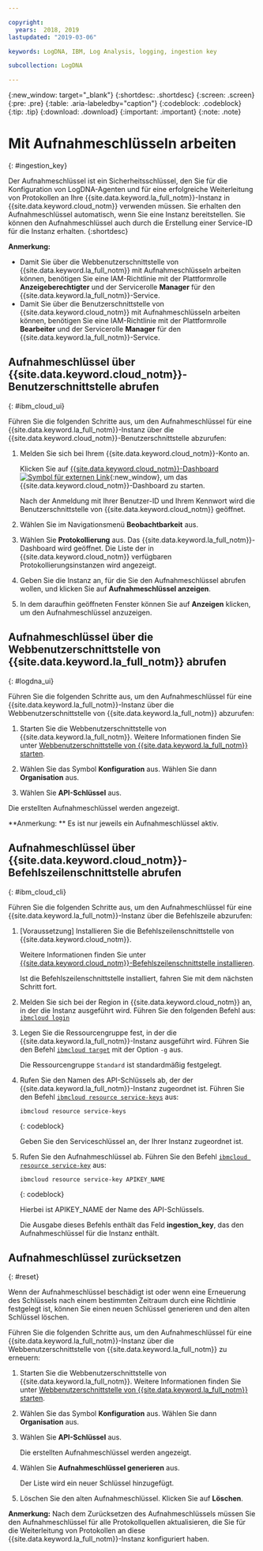 ```yaml
---

copyright:
  years:  2018, 2019
lastupdated: "2019-03-06"

keywords: LogDNA, IBM, Log Analysis, logging, ingestion key

subcollection: LogDNA

---
```


{:new_window: target="_blank"}
{:shortdesc: .shortdesc}
{:screen: .screen}
{:pre: .pre}
{:table: .aria-labeledby="caption"}
{:codeblock: .codeblock}
{:tip: .tip}
{:download: .download}
{:important: .important}
{:note: .note}

# Mit Aufnahmeschlüsseln arbeiten
{: #ingestion_key}

Der Aufnahmeschlüssel ist ein Sicherheitsschlüssel, den Sie für die Konfiguration von LogDNA-Agenten und für eine erfolgreiche Weiterleitung von Protokollen an Ihre {{site.data.keyword.la_full_notm}}-Instanz in {{site.data.keyword.cloud_notm}} verwenden müssen. Sie erhalten den Aufnahmeschlüssel automatisch, wenn Sie eine Instanz bereitstellen. Sie können den Aufnahmeschlüssel auch durch die Erstellung einer Service-ID für die Instanz erhalten. 
{:shortdesc}

**Anmerkung:** 

* Damit Sie über die Webbenutzerschnittstelle von {{site.data.keyword.la_full_notm}} mit Aufnahmeschlüsseln arbeiten können, benötigen Sie eine IAM-Richtlinie mit der Plattformrolle **Anzeigeberechtigter** und der Servicerolle **Manager** für den {{site.data.keyword.la_full_notm}}-Service. 
* Damit Sie über die Benutzerschnittstelle von {{site.data.keyword.cloud_notm}} mit Aufnahmeschlüsseln arbeiten können, benötigen Sie eine IAM-Richtlinie mit der Plattformrolle **Bearbeiter** und der Servicerolle **Manager** für den {{site.data.keyword.la_full_notm}}-Service. 


## Aufnahmeschlüssel über {{site.data.keyword.cloud_notm}}-Benutzerschnittstelle abrufen
{: #ibm_cloud_ui}

Führen Sie die folgenden Schritte aus, um den Aufnahmeschlüssel für eine {{site.data.keyword.la_full_notm}}-Instanz über die {{site.data.keyword.cloud_notm}}-Benutzerschnittstelle abzurufen:

1. Melden Sie sich bei Ihrem {{site.data.keyword.cloud_notm}}-Konto an.

    Klicken Sie auf [{{site.data.keyword.cloud_notm}}-Dashboard ![Symbol für externen Link](../../icons/launch-glyph.svg "Symbol für externen Link")](https://cloud.ibm.com/login){:new_window}, um das {{site.data.keyword.cloud_notm}}-Dashboard zu starten.

	Nach der Anmeldung mit Ihrer Benutzer-ID und Ihrem Kennwort wird die Benutzerschnittstelle von {{site.data.keyword.cloud_notm}} geöffnet.

2. Wählen Sie im Navigationsmenü **Beobachtbarkeit** aus. 

3. Wählen Sie **Protokollierung** aus. Das {{site.data.keyword.la_full_notm}}-Dashboard wird geöffnet. Die Liste der in {{site.data.keyword.cloud_notm}} verfügbaren Protokollierungsinstanzen wird angezeigt.

3. Geben Sie die Instanz an, für die Sie den Aufnahmeschlüssel abrufen wollen, und klicken Sie auf **Aufnahmeschlüssel anzeigen**.

4. In dem daraufhin geöffneten Fenster können Sie auf **Anzeigen** klicken, um den Aufnahmeschlüssel anzuzeigen.


## Aufnahmeschlüssel über die Webbenutzerschnittstelle von {{site.data.keyword.la_full_notm}} abrufen
{: #logdna_ui}

Führen Sie die folgenden Schritte aus, um den Aufnahmeschlüssel für eine {{site.data.keyword.la_full_notm}}-Instanz über die Webbenutzerschnittstelle von {{site.data.keyword.la_full_notm}} abzurufen:

1. Starten Sie die Webbenutzerschnittstelle von {{site.data.keyword.la_full_notm}}. Weitere Informationen finden Sie unter [Webbenutzerschnittstelle von {{site.data.keyword.la_full_notm}} starten](/docs/services/Log-Analysis-with-LogDNA?topic=LogDNA-view_logs#view_logs_step2).

2. Wählen Sie das Symbol **Konfiguration** aus. Wählen Sie dann **Organisation** aus. 

3. Wählen Sie **API-Schlüssel** aus.

Die erstellten Aufnahmeschlüssel werden angezeigt. 

**Anmerkung: ** Es ist nur jeweils ein Aufnahmeschlüssel aktiv. 


## Aufnahmeschlüssel über {{site.data.keyword.cloud_notm}}-Befehlszeilenschnittstelle abrufen
{: #ibm_cloud_cli}

Führen Sie die folgenden Schritte aus, um den Aufnahmeschlüssel für eine {{site.data.keyword.la_full_notm}}-Instanz über die Befehlszeile abzurufen:

1. [Voraussetzung] Installieren Sie die Befehlszeilenschnittstelle von {{site.data.keyword.cloud_notm}}.

   Weitere Informationen finden Sie unter [{{site.data.keyword.cloud_notm}}-Befehlszeilenschnittstelle installieren](/docs/services/Log-Analysis-with-LogDNA?topic=LogDNA-about#about).

   Ist die Befehlszeilenschnittstelle installiert, fahren Sie mit dem nächsten Schritt fort.

2. Melden Sie sich bei der Region in {{site.data.keyword.cloud_notm}} an, in der die Instanz ausgeführt wird. Führen Sie den folgenden Befehl aus: [`ibmcloud login`](/docs/cli/reference/ibmcloud?topic=cloud-cli-ibmcloud_cli#ibmcloud_login)

3. Legen Sie die Ressourcengruppe fest, in der die {{site.data.keyword.la_full_notm}}-Instanz ausgeführt wird. Führen Sie den Befehl [`ibmcloud target`](/docs/cli/reference/ibmcloud?topic=cloud-cli-ibmcloud_cli#ibmcloud_target) mit der Option `-g` aus.

    Die Ressourcengruppe `Standard` ist standardmäßig festgelegt.

4. Rufen Sie den Namen des API-Schlüssels ab, der der {{site.data.keyword.la_full_notm}}-Instanz zugeordnet ist. Führen Sie den Befehl [`ibmcloud resource service-keys`](/docs/cli/reference/ibmcloud?topic=cloud-cli-ibmcloud_commands_resource#ibmcloud_resource_service_keys) aus:

    ```
    ibmcloud resource service-keys
    ```
    {: codeblock}

    Geben Sie den Serviceschlüssel an, der Ihrer Instanz zugeordnet ist.

5. Rufen Sie den Aufnahmeschlüssel ab. Führen Sie den Befehl [`ibmcloud resource service-key`](/docs/cli/reference/ibmcloud?topic=cloud-cli-ibmcloud_commands_resource#ibmcloud_resource_service_key) aus:

    ```
    ibmcloud resource service-key APIKEY_NAME
    ```
    {: codeblock}

    Hierbei ist APIKEY_NAME der Name des API-Schlüssels.
 
    Die Ausgabe dieses Befehls enthält das Feld **ingestion_key**, das den Aufnahmeschlüssel für die Instanz enthält.


## Aufnahmeschlüssel zurücksetzen 
{: #reset}

Wenn der Aufnahmeschlüssel beschädigt ist oder wenn eine Erneuerung des Schlüssels nach einem bestimmten Zeitraum durch eine Richtlinie festgelegt ist, können Sie einen neuen Schlüssel generieren und den alten Schlüssel löschen.

Führen Sie die folgenden Schritte aus, um den Aufnahmeschlüssel für eine {{site.data.keyword.la_full_notm}}-Instanz über die Webbenutzerschnittstelle von {{site.data.keyword.la_full_notm}} zu erneuern:

1. Starten Sie die Webbenutzerschnittstelle von {{site.data.keyword.la_full_notm}}. Weitere Informationen finden Sie unter [Webbenutzerschnittstelle von {{site.data.keyword.la_full_notm}} starten](/docs/services/Log-Analysis-with-LogDNA?topic=LogDNA-view_logs#view_logs_step2).

2. Wählen Sie das Symbol **Konfiguration** aus. Wählen Sie dann **Organisation** aus. 

3. Wählen Sie **API-Schlüssel** aus.

    Die erstellten Aufnahmeschlüssel werden angezeigt. 

4. Wählen Sie **Aufnahmeschlüssel generieren** aus.

    Der Liste wird ein neuer Schlüssel hinzugefügt.

5. Löschen Sie den alten Aufnahmeschlüssel. Klicken Sie auf **Löschen**.

**Anmerkung:** Nach dem Zurücksetzen des Aufnahmeschlüssels müssen Sie den Aufnahmeschlüssel für alle Protokollquellen aktualisieren, die Sie für die Weiterleitung von Protokollen an diese {{site.data.keyword.la_full_notm}}-Instanz konfiguriert haben.



